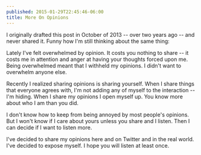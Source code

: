 ```yaml
---
published: 2015-01-29T22:45:46-06:00
title: More On Opinions
---
```

I originally drafted this post in October of 2013 -- over two years ago -- and never shared it. Funny how I'm still thinking about the same thing:

Lately I've felt overwhelmed by opinion. It costs you nothing to share -- it costs me in attention and anger at having your thoughts forced upon me. Being overwhelmed meant that I withheld my opinions. I didn't want to overwhelm anyone else.

Recently I realized sharing opinions is sharing yourself. When I share things that everyone agrees with, I'm not adding any of myself to the interaction -- I'm hiding. When I share my opinions I open myself up. You know more about who I am than you did.

I don't know how to keep from being annoyed by most people's opinions. But I won't know if I care about yours unless you share and I listen. Then I can decide if I want to listen more.

I've decided to share my opinions here and on Twitter and in the real world. I've decided to expose myself. I hope you will listen at least once.
